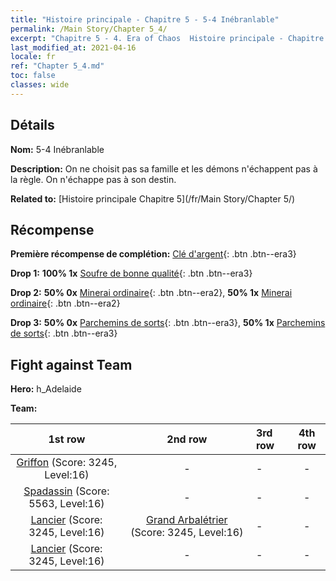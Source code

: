 ```yaml
---
title: "Histoire principale - Chapitre 5 - 5-4 Inébranlable"
permalink: /Main Story/Chapter 5_4/
excerpt: "Chapitre 5 - 4. Era of Chaos  Histoire principale - Chapitre 5_4. 5-4 Inébranlable"
last_modified_at: 2021-04-16
locale: fr
ref: "Chapter 5_4.md"
toc: false
classes: wide
---
```


## Détails

 **Nom:** 5-4 Inébranlable

 **Description:** On ne choisit pas sa famille et les démons n'échappent pas à la règle. On n'échappe pas à son destin.

 **Related to:** [Histoire principale Chapitre 5](/fr/Main Story/Chapter 5/)

## Récompense

 **Première récompense de complétion:** [Clé d'argent](/fr/Items/con_693/){: .btn .btn--era3}

 **Drop 1:** **100% 1x** [Soufre de bonne qualité](/fr/Items/mat_15/){: .btn .btn--era3}

 **Drop 2:** **50% 0x** [Minerai ordinaire](/fr/Items/mat_6/){: .btn .btn--era2}, **50% 1x** [Minerai ordinaire](/fr/Items/mat_6/){: .btn .btn--era2}

 **Drop 3:** **50% 0x** [Parchemins de sorts](/fr/Items/con_694/){: .btn .btn--era3}, **50% 1x** [Parchemins de sorts](/fr/Items/con_694/){: .btn .btn--era3}


## Fight against Team
 **Hero:** h_Adelaide

 **Team:**


  | 1st row | 2nd row | 3rd row | 4th row |
  |:----:|:----:|:----|:----:|
  | [Griffon](/fr/units/Griffin/) (Score: 3245, Level:16)  | - | - | - |
  | [Spadassin](/fr/units/Swordsman/) (Score: 5563, Level:16)  | - | - | - |
  | [Lancier](/fr/units/Pikeman/) (Score: 3245, Level:16)  | [Grand Arbalétrier](/fr/units/Marksman/) (Score: 3245, Level:16)  | - | - |
  | [Lancier](/fr/units/Pikeman/) (Score: 3245, Level:16)  | - | - | - |


